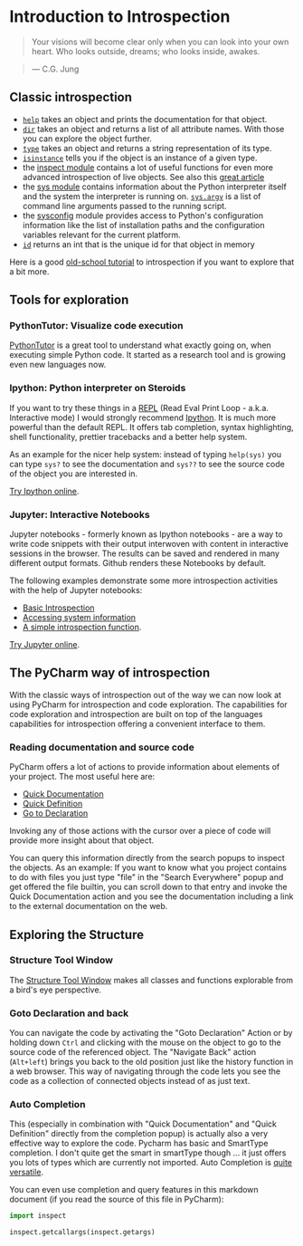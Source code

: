 # Introduction to Introspection

> Your visions will become clear only when you can look into your own heart. Who looks outside, dreams; who looks inside, awakes. 
    
> ― C.G. Jung

## Classic introspection

* [`help`](https://docs.python.org/2/library/functions.html#help) takes an object and prints the documentation for that object.
* [`dir`](https://docs.python.org/2/library/functions.html#dir) takes an object and returns a list of all attribute names. With those you can explore the object further.
* [`type`](https://docs.python.org/2/library/functions.html#type) takes an object and returns a string representation of its type.
* [`isinstance`](https://docs.python.org/2/library/functions.html#isinstance) tells you if the object is an instance of a given type.
* the [inspect module](https://docs.python.org/2/library/inspect.html) contains a lot of useful functions for even more advanced introspection of live objects. See also this [great article](https://pymotw.com/2/inspect/index.html#module-inspect)
* the [sys module](https://docs.python.org/2/library/sys.html#module-sys) contains information about the Python interpreter itself and the system the interpreter is running on. [`sys.argv`](https://docs.python.org/2/library/sys.html#sys.argv) is a list of command line arguments passed to the running script.
* the [sysconfig](https://docs.python.org/2/library/sysconfig.html#module-sysconfig) module provides access to Python's configuration information like the list of installation paths and the configuration variables relevant for the current platform.
* [`id`](https://docs.python.org/2/library/functions.html#id) returns an int that is the unique id for that object in memory

Here is a good [old-school tutorial](http://www.ibm.com/developerworks/library/l-pyint/) to introspection if you want to explore that a bit more.

## Tools for exploration

### PythonTutor: Visualize code execution

[PythonTutor](http://www.pythontutor.com/visualize.html) is a great tool to understand what exactly going on, when executing simple Python code. It started as a research tool and is growing even new languages now.

### Ipython: Python interpreter on Steroids

If you want to try these things in a [REPL](https://docs.python.org/2/tutorial/interpreter.html#interactive-mode) (Read Eval Print Loop - a.k.a. Interactive mode) I would strongly recommend [Ipython](https://ipython.org/). It is much more powerful than the default REPL. It offers tab completion, syntax highlighting, shell functionality, prettier tracebacks and a better help system. 

As an example for the nicer help system: instead of typing `help(sys)` you can type `sys?` to see the documentation and `sys??` to see the source code of the object you are interested in.

[Try Ipython online](https://www.pythonanywhere.com/try-ipython/).

### Jupyter: Interactive Notebooks

Jupyter notebooks - formerly known as Ipython notebooks - are a way to write code snippets with their output interwoven with content in interactive sessions in the browser. The results can be saved and rendered in many different output formats. Github renders these Notebooks by default.

The following examples demonstrate some more introspection activities with the help of Jupyter notebooks: 
 
* [Basic Introspection](introspection-basics.ipynb) 
* [Accessing system information](introspection-system.ipynb) 
* [A simple introspection function](introspection-function.ipynb).

[Try Jupyter online](https://try.jupyter.org/).

## The PyCharm way of introspection

With the classic ways of introspection out of the way we can now look at using PyCharm for introspection and code exploration. The capabilities for code exploration and introspection are built on top of the languages capabilities for introspection offering a convenient interface to them.

### Reading documentation and source code

PyCharm offers a lot of actions to provide information about elements of your project. The most useful here are:

* [Quick Documentation](https://www.jetbrains.com/help/pycharm/5.0/viewing-inline-documentation.html)
* [Quick Definition](https://www.jetbrains.com/help/pycharm/5.0/viewing-definition.html)
* [Go to Declaration](https://www.jetbrains.com/help/pycharm/5.0/navigating-to-declaration-or-type-declaration-of-a-symbol.html)

Invoking any of those actions with the cursor over a piece of code will provide more insight about that object.

You can query this information directly from the search popups to inspect the objects. As an example: If you want to know what you project contains to do with files you just type "file" in the "Search Everywhere" popup and get offered the file builtin, you can scroll down to that entry and invoke the Quick Documentation action and you see the documentation including a link to the external documentation on the web.

## Exploring the Structure

### Structure Tool Window

The [Structure Tool Window](https://www.jetbrains.com/help/idea/2016.1/structure-tool-window-file-structure-popup.html) makes all classes and functions explorable from a bird's eye perspective.

### Goto Declaration and back

You can navigate the code by activating the "Goto Declaration" Action or by holding down `Ctrl` and clicking with the mouse on the object to go to the source code of the referenced object. The "Navigate Back" action (`Alt+left`) brings you back to the old position just like the history function in a web browser. This way of navigating through the code lets you see the code as a collection of connected objects instead of as just text.

### Auto Completion

This (especially in combination with "Quick Documentation" and "Quick Definition" directly from the completion popup) is actually also a very effective way to explore the code. Pycharm has basic and SmartType completion. I don't quite get the smart in smartType though ... it just offers you lots of types which are currently not imported. Auto Completion is [quite versatile](https://www.jetbrains.com/help/pycharm/5.0/auto-completing-code.html?origin=old_help).

You can even use completion and query features in this markdown document (if you read the source of this file in PyCharm):

```python
import inspect

inspect.getcallargs(inspect.getargs)
```
